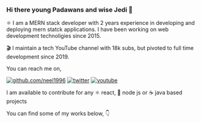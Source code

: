 ### Hi there young Padawans and wise Jedi 🌠

:atom_symbol: I am a MERN stack developer with 2 years experience in developing and deploying mern statck applications. I have been working on web development technoligies since 2015.

:clapper: I maintain a tech YouTube channel with 18k subs, but pivoted to full time development since 2019. 

You can reach me on,

[![github.com/neel1996](https://badgen.net/badge/icon/github?icon=github&label=neel1996&color=green)](https://github.com/neel1996)
[![twitter](https://badgen.net/badge/icon/twitter?icon=twitter&label=neeldev96)](https://twitter.com/neeldev96)
[![youtube](https://badgen.net/badge/YouTube/itassistors/red?icon=youtube)](https://www.youtube.com/user/itassistors)

I am available to contribute for any :atom_symbol: react, 🚀 node js or :coffee: java based projects 

You can find some of my works below, :point_down:
